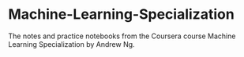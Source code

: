 # Machine-Learning-Specialization
The notes and practice notebooks from the Coursera course Machine Learning Specialization by Andrew Ng.
